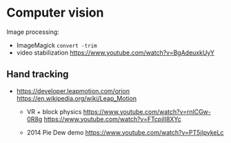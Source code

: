 # Computer vision

Image processing:

- ImageMagick `convert -trim`
- video stabilization <https://www.youtube.com/watch?v=BgAdeuxkUyY>

## Hand tracking

- https://developer.leapmotion.com/orion https://en.wikipedia.org/wiki/Leap_Motion

    - VR + block physics <https://www.youtube.com/watch?v=rnlCGw-0R8g> <https://www.youtube.com/watch?v=FTcpjII8XYc>

    - 2014 Pie Dew demo <https://www.youtube.com/watch?v=PT5jlpykeLc>

